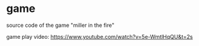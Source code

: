 # game
source code of the game "miller in the fire"

game play video: https://www.youtube.com/watch?v=5e-WmtlHqQU&t=2s

